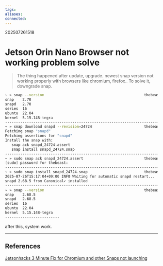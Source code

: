 ```yaml
---
tags: 
aliases: 
connected:
---
```

202507261518
# Jetson Orin Nano Browser not working problem solve
>The thing happened after update, upgrade.
>newest snap version not working properly with browsers like chromium, firefox..
>To solve it, downgrade snap.

```bash
~ » snap --version                                              thebeast@ubuntu
snap    2.70
snapd   2.70
series  16
ubuntu  22.04
kernel  5.15.148-tegra
--------------------------------------------------------------------------------
~ » snap download snapd --revision=24724                        thebeast@ubuntu
Fetching snap "snapd"
Fetching assertions for "snapd"
Install the snap with:
   snap ack snapd_24724.assert
   snap install snapd_24724.snap
--------------------------------------------------------------------------------
~ » sudo snap ack snapd_24724.assert                            thebeast@ubuntu
[sudo] password for thebeast: 
--------------------------------------------------------------------------------
~ » sudo snap install snapd_24724.snap                          thebeast@ubuntu
2025-07-26T15:17:04+09:00 INFO Waiting for automatic snapd restart...
snapd 2.68.5 from Canonical✓ installed
--------------------------------------------------------------------------------
~ » snap --version                                              thebeast@ubuntu
snap    2.68.5
snapd   2.68.5
series  16
ubuntu  22.04
kernel  5.15.148-tegra
-------------------------
```

after this, system work.


---
## References
[Jetsonhacks 3 Minute Fix for Chromium and other Snaps not launching](https://www.youtube.com/watch?v=x6bccF3xtRE)
